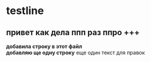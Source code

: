 # testline
привет
как дела 
ппп
раз
ппро
+++
-----
**добавила строку в этот файл**   
**добавляю ще одну строку** 
еще один текст для правок 
